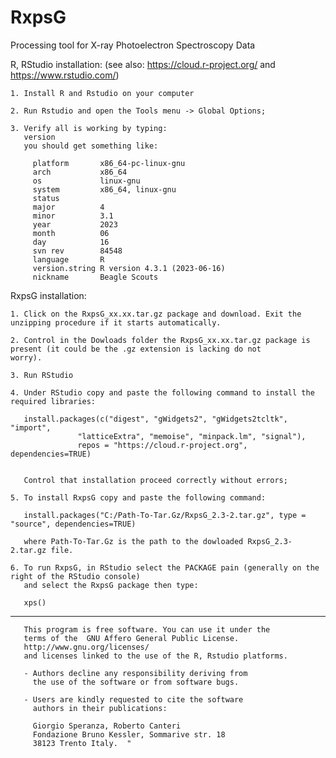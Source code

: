 # RxpsG
Processing tool for X-ray Photoelectron Spectroscopy Data

R, RStudio installation: (see also:  https://cloud.r-project.org/ and  https://www.rstudio.com/)
   
    1. Install R and Rstudio on your computer 
    
    2. Run Rstudio and open the Tools menu -> Global Options;
    
    3. Verify all is working by typing:
       version
       you should get something like:
       
         platform       x86_64-pc-linux-gnu         
         arch           x86_64                      
         os             linux-gnu                   
         system         x86_64, linux-gnu           
         status                                     
         major          4                           
         minor          3.1                         
         year           2023                        
         month          06                          
         day            16                          
         svn rev        84548                       
         language       R                           
         version.string R version 4.3.1 (2023-06-16)
         nickname       Beagle Scouts   
    
    
RxpsG installation:

    1. Click on the RxpsG_xx.xx.tar.gz package and download. Exit the unzipping procedure if it starts automatically.
     
    2. Control in the Dowloads folder the RxpsG_xx.xx.tar.gz package is present (it could be the .gz extension is lacking do not         worry).
    
    3. Run RStudio 
    
    4. Under RStudio copy and paste the following command to install the required libraries: 
                            
       install.packages(c("digest", "gWidgets2", "gWidgets2tcltk", "import", 
                   "latticeExtra", "memoise", "minpack.lm", "signal"), 
                   repos = "https://cloud.r-project.org", dependencies=TRUE)                                    

       
       Control that installation proceed correctly without errors;
   
    5. To install RxpsG copy and paste the following command:

       install.packages("C:/Path-To-Tar.Gz/RxpsG_2.3-2.tar.gz", type = "source", dependencies=TRUE)

       where Path-To-Tar.Gz is the path to the dowloaded RxpsG_2.3-2.tar.gz file.
       
    6. To run RxpsG, in RStudio select the PACKAGE pain (generally on the right of the RStudio console) 
       and select the RxpsG package then type:
     
       xps()

__________________________________________________________________________________________________________________

       This program is free software. You can use it under the
       terms of the  GNU Affero General Public License.
       http://www.gnu.org/licenses/
       and licenses linked to the use of the R, Rstudio platforms.

       - Authors decline any responsibility deriving from
         the use of the software or from software bugs.

       - Users are kindly requested to cite the software
         authors in their publications:
       
         Giorgio Speranza, Roberto Canteri
         Fondazione Bruno Kessler, Sommarive str. 18
         38123 Trento Italy.  "
   


